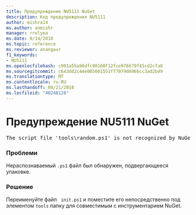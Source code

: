 ```yaml
---
title: Предупреждение NU5111 NuGet
description: Код предупреждения NU5111
author: mishra14
ms.author: anmishr
manager: rrelyea
ms.date: 8/14/2018
ms.topic: reference
ms.reviewer: anangaur
f1_keywords:
- NU5111
ms.openlocfilehash: c901a55a98dfc98160f12fce976679f45cd2cfa8
ms.sourcegitcommit: c643dd2c44e085601551ff7079d696bcc3ad2b49
ms.translationtype: MT
ms.contentlocale: ru-RU
ms.lasthandoff: 08/21/2018
ms.locfileid: "40248128"
---
```

# <a name="nuget-warning-nu5111"></a>Предупреждение NU5111 NuGet
<pre>The script file 'tools\random.ps1' is not recognized by NuGet and hence will not be executed during installation of this package. Rename it to install.ps1, uninstall.ps1 or init.ps1 and place it directly under 'tools'.</pre>

### <a name="issue"></a>Проблеми

Нераспознаваемый `.ps1` файл был обнаружен, подвергающееся упаковке.


### <a name="solution"></a>Решение

Переименуйте файл ` init.ps1` и поместите его непосредственно под элементом `tools` папку для совместимым с инструментарием NuGet.

